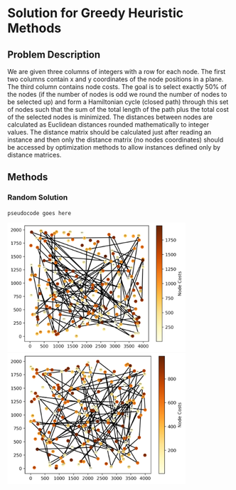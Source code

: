 # Solution for Greedy Heuristic Methods

## Problem Description
We are given three columns of integers with a row for each node. The first two columns contain x
and y coordinates of the node positions in a plane. The third column contains node costs. The goal is
to select exactly 50% of the nodes (if the number of nodes is odd we round the number of nodes to
be selected up) and form a Hamiltonian cycle (closed path) through this set of nodes such that the
sum of the total length of the path plus the total cost of the selected nodes is minimized.
The distances between nodes are calculated as Euclidean distances rounded mathematically to
integer values. The distance matrix should be calculated just after reading an instance and then only
the distance matrix (no nodes coordinates) should be accessed by optimization methods to allow
instances defined only by distance matrices.

## Methods

### Random Solution
```
pseudocode goes here
```

<p float="left">
  <img src="01_greedy_heuristics/plots/20241009_213327/RandomSearch_TSPA.png" width="400" />
  <img src="01_greedy_heuristics/plots/20241009_213327/RandomSearch_TSPB.png" width="400" /> 
</p>


